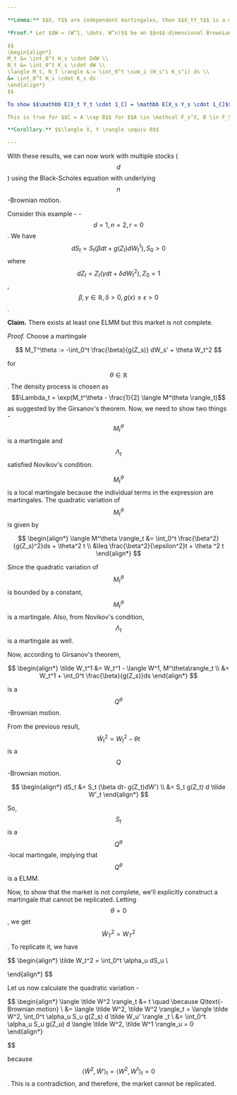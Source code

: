 ```yaml
---

**Lemma:** $$X, Y$$ are independent martingales, then $$X_tY_t$$ is a martingale. Applies to local martingale as well

*Proof.* Let $$W = (W^1, \dots, W^n)$$ be an $$n$$-dimensional Brownian motion. 

$$
\begin{align*}
M_t &= \int_0^t H_s \cdot DdW \\
N_t &= \int_0^t K_s \cdot dW \\
\langle M_t, N_T \rangle &:= \int_0^t \sum_i (H_s^i K_s^i) ds \\
&= \int_0^t H_s \cdot K_s ds 
\end{align*}
$$

To show $$\mathbb E[X_t Y_t \cdot 1_C] = \mathbb E[X_s Y_s \cdot 1_C]$$. Let $$\mathcal F_t^X = \sigma(X_S: s \leq t), \mathcal F_t^Y = \sigma(Y_s: s \leq t)$$. Then $$\mathcal F_t^{X, Y} = \sigma(\mathcal F_t^X, \mathcal F_t^Y)$$

This is true for $$C = A \cap B$$ for $$A \in \mathcal F_s^X, B \in F_S^Y$$. From Monotone Class Theorem, if such a relation is true on the Pi class (closed under intersection), then it is true for all $$C$$.

**Corollary.** $$\langle X, Y \rangle \equiv 0$$

---
```


With these results, we can now work with multiple stocks ($$d$$) using the Black-Scholes equation with underlying $$n$$-Brownian motion.

Consider this example - -$$d = 1, n = 2, r = 0$$. We have $$dS_t = S_t(\beta dt + g(Z_t)dW_t^1), S_0 > 0$$ where $$dZ_t  = Z_t (\gamma dt + \delta dW_t^2), Z_0 = 1$$, $$\beta, \gamma \in \mathbb R, \delta > 0, g(x) \geq \epsilon > 0$$.

**Claim.** There exists at least one ELMM but this market is not complete.

*Proof.* Choose a martingale

$$
M_T^\theta := -\int_0^t \frac{\beta}{g(Z_s)} dW_s' + \theta W_t^2
$$

for $$\theta \in \mathbb R$$. The density process is chosen as $$\Lambda_t = \exp(M_t^\theta - \frac{1}{2} \langle M^\theta \rangle_t)$$ as suggested by the Girsanov's theorem. Now, we need to show two things - $$M_t^\theta$$ is a martingale and $$\Lambda_t$$ satisfied Novikov's condition.

$$M_t^\theta$$ is a local martingale because the individual terms in the expression are martingales. The quadratic variation of $$M_t^\theta$$ is given by

$$
\begin{align*}
\langle M^\theta \rangle_t &= \int_0^t \frac{\beta^2}{g(Z_s)^2}ds + \theta^2 t \\
&\leq \frac{\beta^2}{\epsilon^2}t + \theta ^2 t
\end{align*}
$$

Since the quadratic variation of $$M_t^\theta$$ is bounded by a constant, $$M_t^\theta$$ is a martingale. Also, from Novikov's condition, $$\Lambda_t$$ is a martingale as well.

Now, according to  Girsanov's theorem,

$$
\begin{align*}
\tilde W_t^1 &= W_t^1 - \langle W^1, M^\theta\rangle_t  \\
&= W_t^1 + \int_0^t \frac{\beta}{g(Z_s)}ds
\end{align*} 
$$

is a $$Q^\theta$$-Brownian motion.

From the previous result, $$\tilde W^2_t = W_t^2 - \theta t$$ is a $$Q$$-Brownian motion.

$$
\begin{align*}
dS_t &= S_t (\beta dt- g(Z_t)dW') \\
&= S_t g(Z_t) d \tilde W'_t 
\end{align*}
$$

So, $$S_t$$ is a $$Q^\theta$$-local martingale, implying that $$Q^\theta$$ is a ELMM. 

Now, to show that the market is not complete, we'll explicitly construct a martingale that cannot be replicated. Letting $$\theta = 0$$, we get $$\tilde W_T^2 = W_T^2$$. To replicate it, we have

$$
\begin{align*}
\tilde W_t^2 = \int_0^t \alpha_u dS_u \\

\end{align*}
$$

Let us now calculate the quadratic variation - 

$$
\begin{align*}
\langle \tilde W^2 \rangle_t &= t \quad \because Q\text{-Brownian motion} \\
&= \langle \tilde W^2, \tilde W^2 \rangle_t = \langle  \tilde W^2, \int_0^t \alpha_u S_u g(Z_s) d \tilde W_u' \rangle _t \\
&= \int_0^t \alpha_u S_u g(Z_u) d \langle \tilde W^2, \tilde W^1 \rangle_u = 0 
\end{align*}

$$

because $$\langle \tilde W^2, \tilde W' \rangle_t = \langle W^2, W^1 \rangle_t = 0$$. This is a contradiction, and therefore, the market cannot be replicated.
















